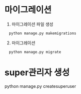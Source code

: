 # 마이그레이션
1. 마이그레이션 파일 생성
```
  python manage.py makemigrations
```

2. 마이그레이션
```
  python manage.py migrate
```


# super관리자 생성
python manage.py createsuperuser